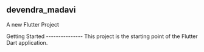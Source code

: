 devendra_madavi
-----------------
A new Flutter Project

Getting Started
--------------- This project is the starting point of the Flutter Dart application.
